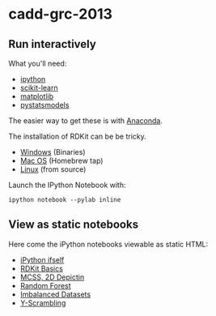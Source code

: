 cadd-grc-2013
=============

Run interactively
-----------------

What you'll need:

* [ipython](http://ipython.org/install.html)
* [scikit-learn](http://scikit-learn.org/stable/install.html#installing-an-official-release)
* [matplotlib](http://matplotlib.org/downloads.html)
* [pystatsmodels](https://github.com/yarikoptic/pystatsmodels)

The easier way to get these is with [Anaconda](http://www.continuum.io/downloads).

The installation of RDKit can be be tricky.
* [Windows](http://sourceforge.net/projects/rdkit/files/rdkit/Q1_2013/) (Binaries)
* [Mac OS](https://github.com/edc/homebrew-rdkit) (Homebrew tap)
* [Linux](http://www.rdkit.org/docs/Install.html) (from source)

Launch the IPython Notebook with:

    ipython notebook --pylab inline


View as static notebooks
------------------------

Here come the iPython notebooks viewable as static HTML:

* [iPython ifself](http://nbviewer.ipython.org/urls/raw.github.com/pzc/cadd-grc-2013/master/000_ipython_itself.ipynb)
* [RDKit Basics](http://nbviewer.ipython.org/urls/raw.github.com/pzc/cadd-grc-2013/master/001_TheBasics.ipynb)
* [MCSS, 2D Depictin](http://nbviewer.ipython.org/urls/raw.github.com/pzc/cadd-grc-2013/master/002_2D_Depiction_MCS.ipynb)
* [Random Forest](http://nbviewer.ipython.org/urls/raw.github.com/pzc/cadd-grc-2013/master/003_RandomForest_kappa_et_al.ipynb)
* [Imbalanced Datasets](http://nbviewer.ipython.org/urls/raw.github.com/pzc/cadd-grc-2013/master/004_kappa__largely_imbalanced_dataset.ipynb)
* [Y-Scrambling](http://nbviewer.ipython.org/urls/raw.github.com/pzc/cadd-grc-2013/master/005_yscrambling.ipynb)
